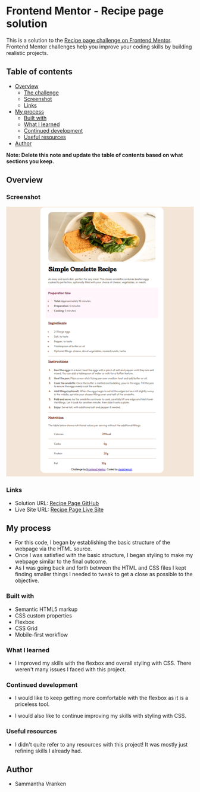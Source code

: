 # Frontend Mentor - Recipe page solution

This is a solution to the [Recipe page challenge on Frontend Mentor](https://www.frontendmentor.io/challenges/recipe-page-KiTsR8QQKm). Frontend Mentor challenges help you improve your coding skills by building realistic projects. 

## Table of contents

- [Overview](#overview)
  - [The challenge](#the-challenge)
  - [Screenshot](#screenshot)
  - [Links](#links)
- [My process](#my-process)
  - [Built with](#built-with)
  - [What I learned](#what-i-learned)
  - [Continued development](#continued-development)
  - [Useful resources](#useful-resources)
- [Author](#author)

**Note: Delete this note and update the table of contents based on what sections you keep.**

## Overview

### Screenshot

![](./solution-screenshot.png)


### Links

- Solution URL: [Recipe Page GitHub](https://github.com/slyalchemist/recipe-page)
- Live Site URL: [Recipe Page Live Site](https://slyalchemist.github.io/recipe-page/)

## My process
- For this code, I began by establishing the basic structure of the webpage via the HTML source. 
- Once I was satisfied with the basic structure, I began styling to make my webpage similar to the final outcome. 
- As I was going back and forth between the HTML and CSS files I kept finding smaller things I needed to tweak to get a close as possible to the objective. 

### Built with

- Semantic HTML5 markup
- CSS custom properties
- Flexbox
- CSS Grid
- Mobile-first workflow

### What I learned

- I improved my skills with the flexbox and overall styling with CSS. There weren't many issues I faced with this project. 

### Continued development

- I would like to keep getting more comfortable with the flexbox as it is a priceless tool.

- I would also like to continue improving my skills with styling with CSS. 

### Useful resources

- I didn't quite refer to any resources with this project! It was mostly just refining skills I already had. 

## Author

- Sammantha Vranken


